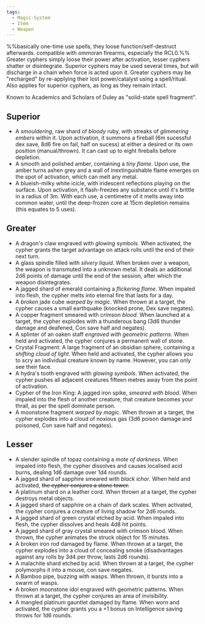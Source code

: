 ```yaml
---
tags:
  - Magic-System
  - Item
  - Weapon
---
```

%%basically one-time use spells, they loose function/self-destruct afterwards. compatible with ommoran firearms, especially the RCL0.%%
Greater cyphers simply loose their power after activation, lesser cyphers shatter or disintegrate. 
Superior cyphers may be used several times, but will discharge in a chain when force is acted upon it.
Greater cyphers may be "recharged" by re-applying their lost power/catalyst using a spell/ritual. Also applies for superior cyphers, as long as they remain intact. 

Known to Academics and Scholars of Duley as "solid-state spell fragment". 

## Superior 
- A *smouldering*, raw shard of *bloody* ruby, with streaks of *glimmering embers* within it. Upon activation, it summons a fireball (6m sucessful dex save, 8d6 fire on fail, half on sucess) at either a desired or its own position (manual/thrown). It can cast up to eight fireballs before depletion. 
- A smooth and polished amber, containing a *tiny flame*.  Upon use, the amber turns ashen grey and a wall of inextinguishable flame emerges on the spot of activation, which can melt any metal. 
- A blueish-milky white icicle, with iridescent reflections playing on the surface. 
  Upon activation, it flash-freezes any substance until it's brittle in a radius of 3m. With each use, a centimetre of it melts away into common water, until the deep-frozen core at 15cm depletion remains (this equates to 5 uses).
## Greater 
- A dragon's claw engraved with *glowing* symbols. When activated, the cypher grants the target advantage on attack rolls until the end of their next turn.
- A glass spindle filled with *silvery liquid*.  When broken over a weapon, the weapon is transmuted into a unknown metal.  It deals an additional 2d6 points of damage until the end of the session, after which the weapon disintegrates.
- A jagged shard of emerald containing a *flickering flame*. When impaled into flesh, the cypher melts into eternal fire that lasts for a day.
- A *broken* jade cube *warped by magic*. When thrown at a target, the cypher causes a small earthquake (knocked prone, Dex save negates).
- A copper fragment smeared with *crimson blood*. When launched at a target, the cypher explodes with a thunderous bang (3d6 thunder damage and deafened, Con save half and negates).
- A splinter of an oaken staff *engraved with geometric patterns*. When held and activated, the cypher conjures a permanent wall of stone.
- Crystal Fragment:  A large fragment of an obsidian sphere, containing a *shifting cloud of light*.  When held and activated, the cypher allows you to scry an individual creature known by name. However, you can only see their face.
- A hydra's tooth engraved with *glowing symbols*. When activated, the cypher pushes all adjacent creatures fifteen metres away from the point of activation.
- Cypher of the Iron King:  A jagged iron spike, *smeared with blood*. When impaled into the flesh of another creature, that creature becomes your thrall, as per the spell dominate person.
- A moonstone fragment *warped by magic*. When thrown at a target, the cypher explodes into a cloud of noxious gas (3d6 poison damage and poisoned, Con save half and negates).

## Lesser
- A slender spindle of topaz containing a *mote of darkness*. When impaled into flesh, the cypher dissolves and causes localised acid burns, dealing 1d6 damage over 1d4 rounds. 
- A jagged shard of sapphire smeared with *black ichor*. When held and activated, ~~the cypher conjures a stone tower.~~
-  A platinum shard on a leather cord. When thrown at a target, the cypher destroys metal objects.
- A jagged shard of sapphire on a chain of dark scales. When activated, the cypher conjures a creature of living shadow for 2d6 rounds.
- A jagged shard of green crystal etched by acid. When impaled into flesh, the cypher dissolves and heals 4d8 hit points.
- A jagged shard of gray crystal smeared with crimson blood. When thrown, the cypher animates the struck object for 15 minutes.
- A broken iron rod damaged by flame. When thrown at a target, the cypher explodes into a cloud of concealing smoke (disadvantages against any rolls by 3d4 per throw, lasts 2d6 rounds).
- A malachite shard etched by acid. When thrown at a target, the cypher polymorphs it into a mouse, con save negates.
- A Bamboo pipe, buzzing with wasps. When thrown, it bursts into a swarm of wasps. 
- A broken moonstone idol engraved with geometric patterns. When thrown at a target, the cypher conjures an area of invisibility.
- A mangled platinum gauntlet damaged by flame. When worn and activated, the cypher grants you a +1 bonus on Intelligence saving throws for 1d6 rounds.